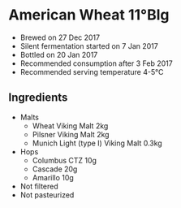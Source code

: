 # American Wheat 11°Blg

  * Brewed on 27 Dec 2017
  * Silent fermentation started on 7 Jan 2017
  * Bottled on 20 Jan 2017
  * Recommended consumption after 3 Feb 2017
  * Recommended serving temperature 4-5°C

## Ingredients

  * Malts
    * Wheat Viking Malt 2kg
    * Pilsner Viking Malt 2kg
    * Munich Light (type I) Viking Malt 0.3kg
  * Hops
    * Columbus CTZ 10g 
    * Cascade 20g
    * Amarillo 10g
  * Not filtered
  * Not pasteurized

